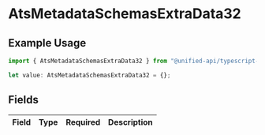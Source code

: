 # AtsMetadataSchemasExtraData32

## Example Usage

```typescript
import { AtsMetadataSchemasExtraData32 } from "@unified-api/typescript-sdk/sdk/models/shared";

let value: AtsMetadataSchemasExtraData32 = {};
```

## Fields

| Field       | Type        | Required    | Description |
| ----------- | ----------- | ----------- | ----------- |